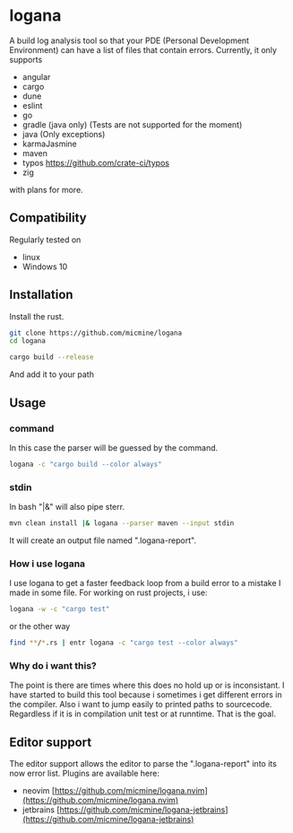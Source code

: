 # logana

A build log analysis tool so that your PDE (Personal Development Environment) can have a list of files that contain errors.
Currently, it only supports

- angular
- cargo
- dune
- eslint
- go
- gradle (java only) (Tests are not supported for the moment)
- java (Only exceptions)
- karmaJasmine
- maven
- typos https://github.com/crate-ci/typos
- zig

with plans for more.

## Compatibility

Regularly tested on

- linux
- Windows 10

## Installation

Install the rust.

```bash
git clone https://github.com/micmine/logana
cd logana

cargo build --release
```

And add it to your path

## Usage

### command

In this case the parser will be guessed by the command.

```bash
logana -c "cargo build --color always"
```

### stdin

In bash "|&" will also pipe sterr.

```bash
mvn clean install |& logana --parser maven --input stdin
```

It will create an output file named ".logana-report".

### How i use logana

I use logana to get a faster feedback loop from a build error to a mistake I made in some file.
For working on rust projects, i use:

```bash
logana -w -c "cargo test"
```
or the other way
```bash
find **/*.rs | entr logana -c "cargo test --color always"
```

### Why do i want this?
The point is there are times where this does no hold up or is inconsistant. I have started to build this tool because i sometimes i get different errors in the compiler. Also i want to jump easily to printed paths to sourcecode. Regardless if it is in compilation unit test or at runntime. That is the goal.

## Editor support

The editor support allows the editor to parse the ".logana-report" into its now error list.
Plugins are available here:

- neovim [https://github.com/micmine/logana.nvim](https://github.com/micmine/logana.nvim)
- jetbrains [https://github.com/micmine/logana-jetbrains](https://github.com/micmine/logana-jetbrains)

